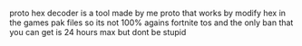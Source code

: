 proto hex decoder is a tool made by me proto that works by modify hex in the games pak files so its not 100% agains fortnite tos and the only ban that you can get is 24 hours max but dont be stupid 
